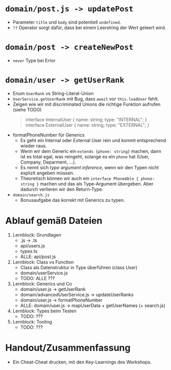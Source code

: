 # `domain/post.js -> updatePost`
- Parameter `title` und `body` sind potentiell `undefined`.
- `??` Operator sorgt dafür, dass bei einem Leerstring der Wert geleert wird.

# `domain/post -> createNewPost`
- `never` Type bei Error

# `domain/user -> getUserRank`
- Enum `UserRank` vs String-Literal-Union
- `UserService.getUserRank` mit Bug, dass `await` vor `this.loadUser` fehlt. 
- Zeigen wie wir mit discriminated Unions die richtige Funktion aufrufen (siehe TODO)
  > interface InternalUser {
  >   name: string;
  >   type: "INTERNAL";
  > }
  > interface ExternalUser {
  >   name: string;
  >   type: "EXTERNAL";
  > }
- formatPhoneNumber für Generics
  - Es geht ein Internal oder External User rein und kommt entsprechend wieder raus.
  - Wenn wir dem Generic ein `extends {phone: string}` machen, dann ist es total egal, was reingeht, solange es ein `phone` hat (User, Company, Deparment, ...).
  - Es nennt sich _type argument inference_, wenn wir den Typen nicht explizit angeben müssen.
  - Theoretisch können wir auch ein `interface PhoneAble { phone: string }` machen und das als Type-Argument übergeben. Aber dadurch verlieren wir den Return-Type.
- `domain/search.js`
  - Bonusaufgabe das korrekt mit Generics zu typen.

# Ablauf gemäß Dateien

1. Lernblock: Grundlagen
   - .js -> .ts
   - api/users.js
   - types.ts
   - ALLE: api/post.js
2. Lernblock: Class vs Function
   - Class als Datenstruktur in Type überführen (class User)
   - domain/userService.js
   - TODO: ALLE ???
3. Lernblock: Generics und Co
   - domain/user.js -> getUserRank
   - domain/advancedUserService.js -> updateUserRanks
   - domain/user.js -> formatPhoneNumber
   - ALLE: domain/user.js -> mapUserData + getUserNames (+ search.js)
4. Lernblock: Types beim Testen
   - TODO: ???
5. Lernblock: Tooling
   - TODO: ???

# Handout/Zusammenfassung

- Ein Cheat-Cheat drucken, mit den Key-Learnings des Workshops.
